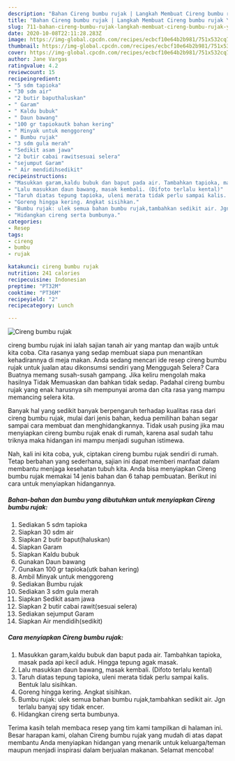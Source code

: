 ```yaml
---
description: "Bahan Cireng bumbu rujak | Langkah Membuat Cireng bumbu rujak Yang Lezat"
title: "Bahan Cireng bumbu rujak | Langkah Membuat Cireng bumbu rujak Yang Lezat"
slug: 711-bahan-cireng-bumbu-rujak-langkah-membuat-cireng-bumbu-rujak-yang-lezat
date: 2020-10-08T22:11:28.283Z
image: https://img-global.cpcdn.com/recipes/ecbcf10e64b2b981/751x532cq70/cireng-bumbu-rujak-foto-resep-utama.jpg
thumbnail: https://img-global.cpcdn.com/recipes/ecbcf10e64b2b981/751x532cq70/cireng-bumbu-rujak-foto-resep-utama.jpg
cover: https://img-global.cpcdn.com/recipes/ecbcf10e64b2b981/751x532cq70/cireng-bumbu-rujak-foto-resep-utama.jpg
author: Jane Vargas
ratingvalue: 4.2
reviewcount: 15
recipeingredient:
- "5 sdm tapioka"
- "30 sdm air"
- "2 butir baputhaluskan"
- " Garam"
- " Kaldu bubuk"
- " Daun bawang"
- "100 gr tapiokautk bahan kering"
- " Minyak untuk menggoreng"
- " Bumbu rujak"
- "3 sdm gula merah"
- "Sedikit asam jawa"
- "2 butir cabai rawitsesuai selera"
- "sejumput Garam"
- " Air mendidihsedikit"
recipeinstructions:
- "Masukkan garam,kaldu bubuk dan baput pada air. Tambahkan tapioka, masak pada api kecil aduk. Hingga tepung agak masak."
- "Lalu masukkan daun bawang, masak kembali. (Difoto terlalu kental)"
- "Taruh diatas tepung tapioka, uleni merata tidak perlu sampai kalis. Bentuk lalu sisihkan."
- "Goreng hingga kering. Angkat sisihkan."
- "Bumbu rujak: ulek semua bahan bumbu rujak,tambahkan sedikit air. Jgn terlalu banyaj spy tidak encer."
- "Hidangkan cireng serta bumbunya."
categories:
- Resep
tags:
- cireng
- bumbu
- rujak

katakunci: cireng bumbu rujak 
nutrition: 241 calories
recipecuisine: Indonesian
preptime: "PT32M"
cooktime: "PT36M"
recipeyield: "2"
recipecategory: Lunch

---
```



![Cireng bumbu rujak](https://img-global.cpcdn.com/recipes/ecbcf10e64b2b981/751x532cq70/cireng-bumbu-rujak-foto-resep-utama.jpg)


cireng bumbu rujak ini ialah sajian tanah air yang mantap dan wajib untuk kita coba. Cita rasanya yang sedap membuat siapa pun menantikan kehadirannya di meja makan.
Anda sedang mencari ide resep cireng bumbu rujak untuk jualan atau dikonsumsi sendiri yang Menggugah Selera? Cara Buatnya memang susah-susah gampang. Jika keliru mengolah maka hasilnya Tidak Memuaskan dan bahkan tidak sedap. Padahal cireng bumbu rujak yang enak harusnya sih mempunyai aroma dan cita rasa yang mampu memancing selera kita.



Banyak hal yang sedikit banyak berpengaruh terhadap kualitas rasa dari cireng bumbu rujak, mulai dari jenis bahan, kedua pemilihan bahan segar sampai cara membuat dan menghidangkannya. Tidak usah pusing jika mau menyiapkan cireng bumbu rujak enak di rumah, karena asal sudah tahu triknya maka hidangan ini mampu menjadi suguhan istimewa.


Nah, kali ini kita coba, yuk, ciptakan cireng bumbu rujak sendiri di rumah. Tetap berbahan yang sederhana, sajian ini dapat memberi manfaat dalam membantu menjaga kesehatan tubuh kita. Anda bisa menyiapkan Cireng bumbu rujak memakai 14 jenis bahan dan 6 tahap pembuatan. Berikut ini cara untuk menyiapkan hidangannya.

<!--inarticleads1-->

##### Bahan-bahan dan bumbu yang dibutuhkan untuk menyiapkan Cireng bumbu rujak:

1. Sediakan 5 sdm tapioka
1. Siapkan 30 sdm air
1. Siapkan 2 butir baput(haluskan)
1. Siapkan  Garam
1. Siapkan  Kaldu bubuk
1. Gunakan  Daun bawang
1. Gunakan 100 gr tapioka(utk bahan kering)
1. Ambil  Minyak untuk menggoreng
1. Sediakan  Bumbu rujak
1. Sediakan 3 sdm gula merah
1. Siapkan Sedikit asam jawa
1. Siapkan 2 butir cabai rawit(sesuai selera)
1. Sediakan sejumput Garam
1. Siapkan  Air mendidih(sedikit)




<!--inarticleads2-->

##### Cara menyiapkan Cireng bumbu rujak:

1. Masukkan garam,kaldu bubuk dan baput pada air. Tambahkan tapioka, masak pada api kecil aduk. Hingga tepung agak masak.
1. Lalu masukkan daun bawang, masak kembali. (Difoto terlalu kental)
1. Taruh diatas tepung tapioka, uleni merata tidak perlu sampai kalis. Bentuk lalu sisihkan.
1. Goreng hingga kering. Angkat sisihkan.
1. Bumbu rujak: ulek semua bahan bumbu rujak,tambahkan sedikit air. Jgn terlalu banyaj spy tidak encer.
1. Hidangkan cireng serta bumbunya.




Terima kasih telah membaca resep yang tim kami tampilkan di halaman ini. Besar harapan kami, olahan Cireng bumbu rujak yang mudah di atas dapat membantu Anda menyiapkan hidangan yang menarik untuk keluarga/teman maupun menjadi inspirasi dalam berjualan makanan. Selamat mencoba!
